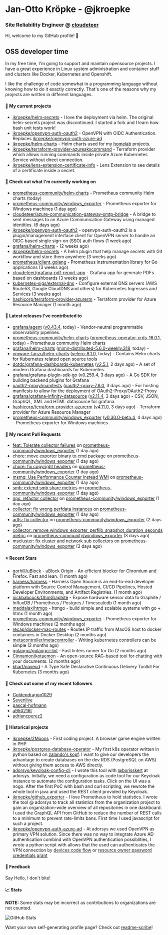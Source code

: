 # Jan-Otto Kröpke - @jkroepke
### Site Reliability Engineer @ [cloudeteer](https://cloudeteer.de/)

Hi, welcome to my GitHub profile! 👋

## OSS developer time
In my free time, I'm going to support and maintain opensource projects. I have a great experience in Linux system administration and container stuff and clusters like Docker, Kubernetes and Openshift.

I like the challenge of code somewhat in a programming language without knowing how to do it exactly correctly. That's one of the reasons why my projects are written in different languages.

#### 🌱 My current projects
- [jkroepke/helm-secrets](https://github.com/jkroepke/helm-secrets) - I love the deployment via helm. The original helm-secrets project was discontinued. I started a fork and I learn how bash unit tests work!
- [jkroepke/openvpn-auth-oauth2](https://github.com/jkroepke/openvpn-auth-oauth2) - OpenVPN with OIDC Authentication. Replaces  [jkroepke/openvpn-auth-azure-ad](https://github.com/jkroepke/openvpn-auth-azure-ad) 
- [jkroepke/helm-charts](https://github.com/jkroepke/helm-charts) - Helm charts used for my [homelab](https://github.com/jkroepke/homelab) projects.
- [jkroepke/terraform-provider-azureakscommand](https://github.com/jkroepke/terraform-provider-azureakscommand) - Terraform provider which allows running commands inside private Azure Kubernetes Service without direct connection.
- [jkroepke/lens-extension-certificate-info](https://github.com/jkroepke/lens-extension-certificate-info) - Lens Extension to see details of a certificate inside a secret.

#### 👷 Check out what I'm currently working on

- [prometheus-community/helm-charts](https://github.com/prometheus-community/helm-charts) - Prometheus community Helm charts (today)
- [prometheus-community/windows_exporter](https://github.com/prometheus-community/windows_exporter) - Prometheus exporter for Windows machines (1 day ago)
- [cloudeteer/azure-communication-gateway-smtp-bridge](https://github.com/cloudeteer/azure-communication-gateway-smtp-bridge) - A bridge to sent messages to an Azure Communication Gateway using managed identities. (6 days ago)
- [jkroepke/openvpn-auth-oauth2](https://github.com/jkroepke/openvpn-auth-oauth2) - openvpn-auth-oauth2 is a plugin/management interface client for OpenVPN server to handle an OIDC based single sign-on (SSO) auth flows (1 week ago)
- [grafana/helm-charts](https://github.com/grafana/helm-charts) -  (2 weeks ago)
- [jkroepke/helm-secrets](https://github.com/jkroepke/helm-secrets) - A helm plugin that help manage secrets with Git workflow and store them anywhere (3 weeks ago)
- [prometheus/client_golang](https://github.com/prometheus/client_golang) - Prometheus instrumentation library for Go applications (3 weeks ago)
- [cloudeteer/grafana-pdf-report-app](https://github.com/cloudeteer/grafana-pdf-report-app) - Grafana app for generate PDFs based on dashboards (3 weeks ago)
- [kubernetes-sigs/external-dns](https://github.com/kubernetes-sigs/external-dns) - Configure external DNS servers (AWS Route53, Google CloudDNS and others) for Kubernetes Ingresses and Services (3 weeks ago)
- [hashicorp/terraform-provider-azurerm](https://github.com/hashicorp/terraform-provider-azurerm) - Terraform provider for Azure Resource Manager (1 month ago)

#### 🔭 Latest releases I've contributed to

- [grafana/agent](https://github.com/grafana/agent) ([v0.43.4](https://github.com/grafana/agent/releases/tag/v0.43.4), today) - Vendor-neutral programmable observability pipelines.
- [prometheus-community/helm-charts](https://github.com/prometheus-community/helm-charts) ([prometheus-operator-crds-16.0.1](https://github.com/prometheus-community/helm-charts/releases/tag/prometheus-operator-crds-16.0.1), today) - Prometheus community Helm charts
- [grafana/helm-charts](https://github.com/grafana/helm-charts) ([mimir-distributed-5.6.0-weekly.318](https://github.com/grafana/helm-charts/releases/tag/mimir-distributed-5.6.0-weekly.318), today) - 
- [vmware-tanzu/helm-charts](https://github.com/vmware-tanzu/helm-charts) ([velero-8.1.0](https://github.com/vmware-tanzu/helm-charts/releases/tag/velero-8.1.0), today) - Contains Helm charts for Kubernetes related open source tools
- [dotdc/grafana-dashboards-kubernetes](https://github.com/dotdc/grafana-dashboards-kubernetes) ([v2.5.1](https://github.com/dotdc/grafana-dashboards-kubernetes/releases/tag/v2.5.1), 2 days ago) - A set of modern Grafana dashboards for Kubernetes.
- [grafana/grafana-plugin-sdk-go](https://github.com/grafana/grafana-plugin-sdk-go) ([v0.259.4](https://github.com/grafana/grafana-plugin-sdk-go/releases/tag/v0.259.4), 3 days ago) - A Go SDK for building backend plugins for Grafana
- [oauth2-proxy/manifests](https://github.com/oauth2-proxy/manifests) ([oauth2-proxy-7.8.0](https://github.com/oauth2-proxy/manifests/releases/tag/oauth2-proxy-7.8.0), 3 days ago) - For hosting manifests to allow for the deployment of OAuth2-Proxy/OAuth2-Proxy
- [grafana/grafana-infinity-datasource](https://github.com/grafana/grafana-infinity-datasource) ([v2.11.4](https://github.com/grafana/grafana-infinity-datasource/releases/tag/v2.11.4), 3 days ago) - CSV, JSON, GraphQL, XML and HTML datasource for grafana.
- [hashicorp/terraform-provider-azurerm](https://github.com/hashicorp/terraform-provider-azurerm) ([v4.11.0](https://github.com/hashicorp/terraform-provider-azurerm/releases/tag/v4.11.0), 3 days ago) - Terraform provider for Azure Resource Manager
- [prometheus-community/windows_exporter](https://github.com/prometheus-community/windows_exporter) ([v0.30.0-beta.4](https://github.com/prometheus-community/windows_exporter/releases/tag/v0.30.0-beta.4), 4 days ago) - Prometheus exporter for Windows machines

#### 🔨 My recent Pull Requests

- [feat: Tolerate collector failures](https://github.com/prometheus-community/windows_exporter/pull/1769) on [prometheus-community/windows_exporter](https://github.com/prometheus-community/windows_exporter) (1 day ago)
- [chore: move exporter binary to cmd package](https://github.com/prometheus-community/windows_exporter/pull/1768) on [prometheus-community/windows_exporter](https://github.com/prometheus-community/windows_exporter) (1 day ago)
- [chore: fix copyright headers](https://github.com/prometheus-community/windows_exporter/pull/1767) on [prometheus-community/windows_exporter](https://github.com/prometheus-community/windows_exporter) (1 day ago)
- [msmq: Use Performance Counter instead WMI](https://github.com/prometheus-community/windows_exporter/pull/1766) on [prometheus-community/windows_exporter](https://github.com/prometheus-community/windows_exporter) (1 day ago)
- [smb: extend smb share metrics](https://github.com/prometheus-community/windows_exporter/pull/1765) on [prometheus-community/windows_exporter](https://github.com/prometheus-community/windows_exporter) (1 day ago)
- [nps: refactor collector](https://github.com/prometheus-community/windows_exporter/pull/1764) on [prometheus-community/windows_exporter](https://github.com/prometheus-community/windows_exporter) (1 day ago)
- [collector: fix wrong perfdata instances](https://github.com/prometheus-community/windows_exporter/pull/1763) on [prometheus-community/windows_exporter](https://github.com/prometheus-community/windows_exporter) (1 day ago)
- [adfs: fix collector](https://github.com/prometheus-community/windows_exporter/pull/1761) on [prometheus-community/windows_exporter](https://github.com/prometheus-community/windows_exporter) (2 days ago)
- [collector: remove windows_exporter_perflib_snapshot_duration_seconds metric](https://github.com/prometheus-community/windows_exporter/pull/1760) on [prometheus-community/windows_exporter](https://github.com/prometheus-community/windows_exporter) (3 days ago)
- [mscluster: fix cluster and network sub collectors](https://github.com/prometheus-community/windows_exporter/pull/1759) on [prometheus-community/windows_exporter](https://github.com/prometheus-community/windows_exporter) (3 days ago)

#### ⭐ Recent Stars

- [gorhill/uBlock](https://github.com/gorhill/uBlock) - uBlock Origin - An efficient blocker for Chromium and Firefox. Fast and lean. (1 month ago)
- [harness/harness](https://github.com/harness/harness) - Harness Open Source is an end-to-end developer platform with Source Control Management, CI/CD Pipelines, Hosted Developer Environments, and Artifact Registries. (1 month ago)
- [nickbabcock/OhmGraphite](https://github.com/nickbabcock/OhmGraphite) - Expose hardware sensor data to Graphite / InfluxDB / Prometheus / Postgres / Timescaledb (1 month ago)
- [maddalax/htmgo](https://github.com/maddalax/htmgo) - htmgo - build simple and scalable systems with go &#43; htmx (1 month ago)
- [prometheus-community/windows_exporter](https://github.com/prometheus-community/windows_exporter) - Prometheus exporter for Windows machines (2 months ago)
- [recap/docker-mac-routes](https://github.com/recap/docker-mac-routes) - Routes IP traffic from MacOS host to docker containers in Docker Desktop (2 months ago)
- [metacontroller/metacontroller](https://github.com/metacontroller/metacontroller) - Writing kubernetes controllers can be simple (2 months ago)
- [golangci/golangci-lint](https://github.com/golangci/golangci-lint) - Fast linters runner for Go (2 months ago)
- [Cinnamon/kotaemon](https://github.com/Cinnamon/kotaemon) - An open-source RAG-based tool for chatting with your documents. (2 months ago)
- [kharf/navecd](https://github.com/kharf/navecd) - A Type Safe Declarative Continuous Delivery Toolkit For Kubernetes (3 months ago)

#### 👯 Check out some of my recent followers

- [Goldendragon1029](https://github.com/Goldendragon1029)
- [Sevenlive](https://github.com/Sevenlive)
- [pascal-hofmann](https://github.com/pascal-hofmann)
- [a950216t](https://github.com/a950216t)
- [adriancperez2](https://github.com/adriancperez2)

#### 📜 Historical projects
- [jkroepke/2Moons](https://github.com/jkroepke/2Moons) - First coding project. A browser game engine written in PHP
- [jkroepke/postgres-database-operator](https://github.com/jkroepke/postgres-database-operator) - My first k8s operator written in python based on [zalando's kopf](https://github.com/zalando-incubator/kopf). I want to give our developers the advantage to create databases on the dev RDS (PostgreSQL on AWS) without giving them access to AWS directly.
- [adorsys/keycloak-config-cli](https://github.com/adorsys/keycloak-config-cli) - I wrote this tool with [@borisskert](https://github.com/borisskert) at adorsys. Initially, we need a configuration as code tool for our Keycloak instance to automate the configuration tasks. Click on the UI was a nogo. After the first PoC with bash and curl scripting, we rewrote the whole tool in java and used the REST client provided by Keycloak.
- [jkroepke/github_exporter](https://github.com/jkroepke/github_exporter) - I love Prometheus to hold statistics. I wrote the tool @ adorsys to track all statistics from the organization project to gain an organization-wide overview of all repositories in one dashboard. I used the GraphQL API from GitHub to reduce the number of REST calls to a minimum to prevent rate-limits bans. First time I used javascript for such a project.
- [jkroepke/openvpn-auth-azure-ad](https://github.com/jkroepke/openvpn-auth-azure-ad) - At adorsys we used OpenVPN as primary VPN solution. Since there was no way to integrate Azure AD authentication combind with OpenVPN authentication possiblities, I wrote a python script with allows that the used can authenticates the VPN connection by [devices code flow](https://docs.microsoft.com/en-us/azure/active-directory/develop/v2-oauth2-device-code) or [resource owner password credentials grant](https://docs.microsoft.com/en-us/azure/active-directory/develop/v2-oauth-ropc)

#### 💬 Feedback

Say Hello, I don't bite!

#### 📈 Stats

**NOTE:** Some stats may be incorrect as contributions to organizations
are not counted.

![GitHub Stats](https://github-readme-stats.vercel.app/api?username=jkroepke&count_private=false&theme=tokyonight&show_icons=true)

Want your own self-generating profile page? Check out [readme-scribe](https://github.com/muesli/readme-scribe)!
